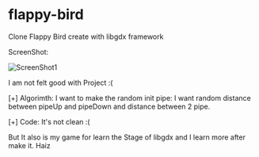 flappy-bird
===========

Clone Flappy Bird create with libgdx framework

ScreenShot: 

![ScreenShot1](https://raw.githubusercontent.com/pearl2201/flappy-bird/master/screenshot/flappy.png)

I am not felt good with Project :(

[+] Algorimth: I want to make the random init pipe: I want random distance between pipeUp and pipeDown and distance between 2 pipe.  

[+] Code: It's not clean :( 

But It also is my game for learn the Stage of libgdx and I learn more after make it. Haiz  



